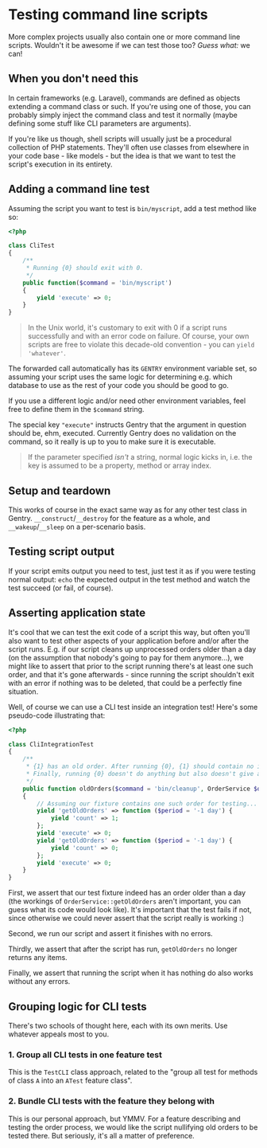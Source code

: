 # Testing command line scripts
More complex projects usually also contain one or more command line scripts.
Wouldn't it be awesome if we can test those too? _Guess what:_ we can!

## When you don't need this
In certain frameworks (e.g. Laravel), commands are defined as objects extending
a command class or such. If you're using one of those, you can probably simply
inject the command class and test it normally (maybe defining some stuff like
CLI parameters are arguments).

If you're like us though, shell scripts will usually just be a procedural
collection of PHP statements. They'll often use classes from elsewhere in your
code base - like models - but the idea is that we want to test the script's
execution in its entirety.

## Adding a command line test
Assuming the script you want to test is `bin/myscript`, add a test method like
so:

```php
<?php

class CliTest
{
    /**
     * Running {0} should exit with 0.
     */
    public function($command = 'bin/myscript')
    {
        yield 'execute' => 0;
    }
}
```

> In the Unix world, it's customary to exit with 0 if a script runs
> successfully and with an error code on failure. Of course, your own scripts
> are free to violate this decade-old convention - you can `yield 'whatever'`.

The forwarded call automatically has its `GENTRY` environment variable set, so
assuming your script uses the same logic for determining e.g. which database to
use as the rest of your code you should be good to go.

If you use a different logic and/or need other environment variables, feel free
to define them in the `$command` string.

The special key `"execute"` instructs Gentry that the argument in question
should be, ehm, executed. Currently Gentry does no validation on the command, so
it really is up to you to make sure it is executable.

> If the parameter specified _isn't_ a string, normal logic kicks in, i.e. the
> key is assumed to be a property, method or array index.

## Setup and teardown
This works of course in the exact same way as for any other test class in
Gentry. `__construct`/`__destroy` for the feature as a whole, and
`__wakeup`/`__sleep` on a per-scenario basis.

## Testing script output
If your script emits output you need to test, just test it as if you were
testing normal output: `echo` the expected output in the test method and watch
the test succeed (or fail, of course).

## Asserting application state
It's cool that we can test the exit code of a script this way, but often you'll
also want to test other aspects of your application before and/or after the
script runs. E.g. if our script cleans up unprocessed orders older than a day
(on the assumption that nobody's going to pay for them anymore...), we might
like to assert that prior to the script running there's at least one such order,
and that it's gone afterwards - since running the script shouldn't exit with an
error if nothing was to be deleted, that could be a perfectly fine situation.

Well, of course we can use a CLI test inside an integration test! Here's some
pseudo-code illustrating that:

```php
<?php

class CliIntegrationTest
{
    /**
     * {1} has an old order. After running {0}, {1} should contain no items.
     * Finally, running {0} doesn't do anything but also doesn't give an error.
     */
    public function oldOrders($command = 'bin/cleanup', OrderService $orders)
    {
        // Assuming our fixture contains one such order for testing...
        yield 'getOldOrders' => function ($period = '-1 day') {
            yield 'count' => 1;
        };
        yield 'execute' => 0;
        yield 'getOldOrders' => function ($period = '-1 day') {
            yield 'count' => 0;
        };
        yield 'execute' => 0;
    }
}
```

First, we assert that our test fixture indeed has an order older than a day (the
workings of `OrderService::getOldOrders` aren't important, you can guess what
its code would look like). It's important that the test fails if not, since
otherwise we could never assert that the script really is working :)

Second, we run our script and assert it finishes with no errors.

Thirdly, we assert that after the script has run, `getOldOrders` no longer
returns any items.

Finally, we assert that running the script when it has nothing do also works
without any errors.

## Grouping logic for CLI tests
There's two schools of thought here, each with its own merits. Use whatever
appeals most to you.

### 1. Group all CLI tests in one feature test
This is the `TestCLI` class approach, related to the "group all test for methods
of class `A` into an `ATest` feature class".

### 2. Bundle CLI tests with the feature they belong with
This is our personal approach, but YMMV. For a feature describing and testing
the order process, we would like the script nullifying old orders to be tested
there. But seriously, it's all a matter of preference.


